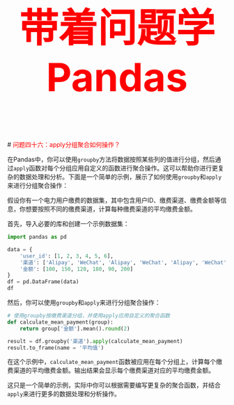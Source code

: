 



<p style="font-size: 90px;font-weight: bold;text-align: center;color: red;">带着问题学Pandas</p>
# <font color='red'>问题四十六：apply分组聚合如何操作？</font>

在Pandas中，你可以使用`groupby`方法将数据按照某些列的值进行分组，然后通过`apply`函数对每个分组应用自定义的函数进行聚合操作。这可以帮助你进行更复杂的数据处理和分析。下面是一个简单的示例，展示了如何使用`groupby`和`apply`来进行分组聚合操作：

假设你有一个电力用户缴费的数据集，其中包含用户ID、缴费渠道、缴费金额等信息，你想要按照不同的缴费渠道，计算每种缴费渠道的平均缴费金额。

首先，导入必要的库和创建一个示例数据集：

```python
import pandas as pd

data = {
    'user_id': [1, 2, 3, 4, 5, 6],
    '渠道': ['Alipay', 'WeChat', 'Alipay', 'WeChat', 'Alipay', 'WeChat'],
    '金额': [100, 150, 120, 180, 90, 200]
}
df = pd.DataFrame(data)
df
```

然后，你可以使用`groupby`和`apply`来进行分组聚合操作：

```python
# 使用groupby按缴费渠道分组，并使用apply应用自定义的聚合函数
def calculate_mean_payment(group):
    return group['金额'].mean().round(2)

result = df.groupby('渠道').apply(calculate_mean_payment)
result.to_frame(name = '平均值')
```

在这个示例中，`calculate_mean_payment`函数被应用在每个分组上，计算每个缴费渠道的平均缴费金额。输出结果会显示每个缴费渠道对应的平均缴费金额。

这只是一个简单的示例，实际中你可以根据需要编写更复杂的聚合函数，并结合`apply`来进行更多的数据处理和分析操作。